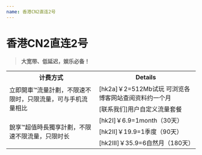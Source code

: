 ```yaml
---
name: 香港CN2直连2号
---
```


# 香港CN2直连2号

> **大宽带、低延迟，娱乐必备！**

<table>
<tr>
<th>计费方式</th>
<th>Details</th>
</tr>
<tr>
<td rowspan="2">立即開車™流量計劃，不限速不限时，只限流量，可与手机流量相比</td>
<td>[hk2a]￥2=512Mb试玩 可浏览各博客网站查阅资料约一个月</td>
</tr>
<tr>
<td>[联系我们]用户自定义流量套餐</td>
</tr>

<tr>
<td rowspan="3">銳享™超值時長獨享計劃，不限速不限流量，只限时长</td>
<td>[hk2I]￥6.9=1month（30天）</td>
</tr>
<tr>
<td>[hk2II]￥19.9=1季度（90天）</td>
</tr>
<tr>
<td>[hk2III]￥35.9=6自然月（180天）</td>
</tr>
</table>






